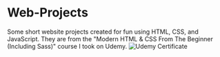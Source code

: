 # Web-Projects
Some short website projects created for fun using HTML, CSS, and JavaScript. They are from the "Modern HTML &amp; CSS From The Beginner (Including Sass)" course I took on Udemy.
![Udemy Certificate](https://user-images.githubusercontent.com/62267721/178362002-c0b2187f-2ae8-4e33-b7d8-013146abaa2e.jpg)
